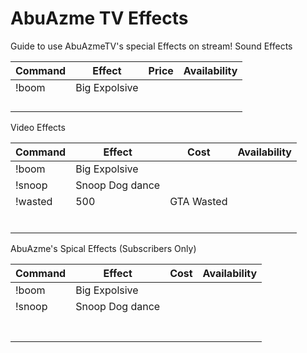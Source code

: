 # AbuAzme TV Effects

Guide to use AbuAzmeTV's special Effects on stream!
Sound Effects

| Command  | Effect | Price | Availability |
|---|---|---|---|
|  !boom | Big Expolsive |   |   |
|   |   |   |   |
|   |   |   |   |
|   |   |   |   |
|   |   |   |   |



Video Effects

| Command  | Effect | Cost | Availability |
|---|---|---|---|
|  !boom | Big Expolsive |   |   |
|  !snoop | Snoop Dog dance  |   |   |
|  !wasted | 500  | GTA Wasted   |   |
|   |   |   |   |
|   |   |   |   |
|   |   |   |   |
|   |   |   |   |
|   |   |   |   |
|   |   |   |   |



AbuAzme's Spical Effects (Subscribers Only)

| Command  | Effect | Cost | Availability |
|---|---|---|---|
|  !boom | Big Expolsive |   |   |
|  !snoop | Snoop Dog dance  |   |   |
|   |   |   |   |
|   |   |   |   |
|   |   |   |   |
|   |   |   |   |
|   |   |   |   |
|   |   |   |   |
|   |   |   |   |
  
